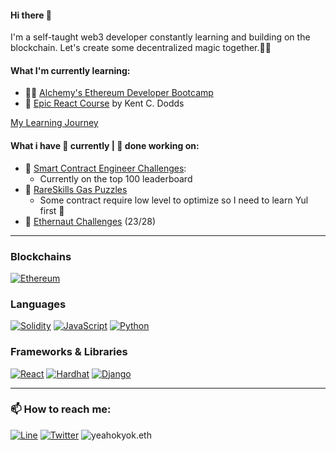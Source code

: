 #### Hi there 👋
I'm a self-taught web3 developer constantly learning and building on the blockchain. Let's create some decentralized magic together.🧙‍♂️

#### What I'm currently learning:
- 🧑‍💻 [Alchemy's Ethereum Developer Bootcamp](https://university.alchemy.com/ethereum)
- 📘 [Epic React Course](https://epicreact.dev/) by Kent C. Dodds

[My Learning Journey](https://github.com/yeahokyok/yeahokyok/tree/main/Learning-Journey)

#### What i have  🚧 currently | 🍻 done working on:
- 🚧 [Smart Contract Engineer Challenges](https://www.smartcontract.engineer/challenges): 
    - Currently on the top 100 leaderboard
- 🚧 [RareSkills Gas Puzzles](https://github.com/yeahokyok/gas-puzzles)
    - Some contract require low level to optimize so I need to learn Yul first 🥲  
- 🚧 [Ethernaut Challenges](https://github.com/yeahokyok/ethernaut-challenges) (23/28)

---
### Blockchains

[![Ethereum][ethereum-shield]][ethereum]

### Languages

[![Solidity][solidity-shield]][solidity]
[![JavaScript][javascript-shield]][javascript]
[![Python][python-shield]][python]

### Frameworks & Libraries

[![React][react-shield]][react]
[![Hardhat][hardhat-shield]][hardhat]
[![Django][django-shield]][django]

---
### 📫 How to reach me:

[![Line][line-shield]][line]
[![Twitter][twitter-shield]][twitter]
![yeahokyok.eth](https://img.shields.io/badge/yeahokyok.eth-3C3C3D?style=for-the-badge&logo=Ethereum&logoColor=white)

[ethereum-shield]: https://img.shields.io/badge/Ethereum-3C3C3D?style=for-the-badge&logo=Ethereum&logoColor=white
[ethereum]: https://ethereum.org/en/
[solidity-shield]: https://img.shields.io/badge/Solidity-e6e6e6?style=for-the-badge&logo=solidity&logoColor=black
[solidity]: https://docs.soliditylang.org/en/latest/
[javascript-shield]: https://img.shields.io/badge/JavaScript-323330?style=for-the-badge&logo=javascript&logoColor=F7DF1E
[javascript]: https://developer.mozilla.org/en-US/docs/Web/JavaScript
[python-shield]: https://img.shields.io/badge/Python-14354C?style=for-the-badge&logo=python&logoColor=white
[python]: https://www.python.org
[react-shield]: https://img.shields.io/badge/React-20232A?style=for-the-badge&logo=react&logoColor=61DAFB
[react]: https://reactjs.org/
[hardhat-shield]: https://img.shields.io/badge/Hardhat-FFF100?style=for-the-badge&logo=hardhat&logoColor=white
[hardhat]: https://hardhat.org/
[django-shield]: https://img.shields.io/badge/Django-092e20?style=for-the-badge&logo=django&logoColor=white
[django]: https://www.djangoproject.com/
[line-shield]: https://img.shields.io/badge/Line-00C300?style=for-the-badge&logo=line&logoColor=white
[line]: https://line.me/ti/p/dHoEE7CDAP
[twitter-shield]: https://img.shields.io/badge/Twitter-1DA1F2?style=for-the-badge&logo=twitter&logoColor=white
[twitter]: https://twitter.com/yeahokyok
[ethereum-address]:yeahokyok.eth
